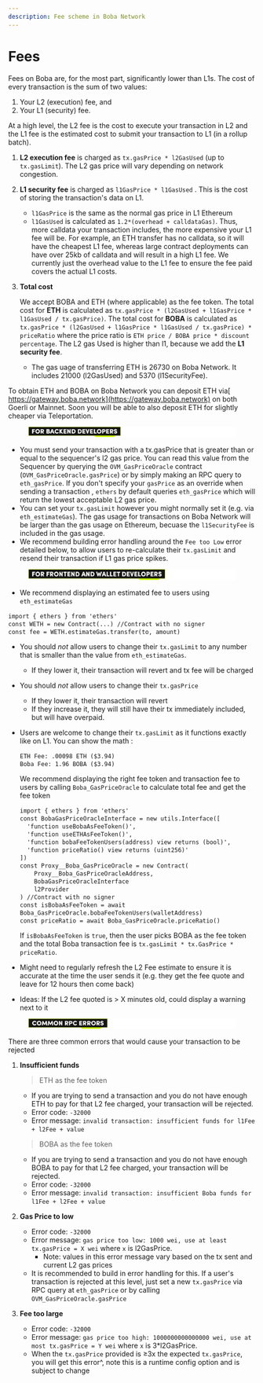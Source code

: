 ```yaml
---
description: Fee scheme in Boba Network
---
```


# Fees

Fees on Boba are, for the most part, significantly lower than L1s. The cost of every transaction is the sum of two values:

1. Your L2 (execution) fee, and
2. Your L1 (security) fee.

At a high level, the L2 fee is the cost to execute your transaction in L2 and the L1 fee is the estimated cost to submit your transaction to L1 (in a rollup batch).

1. **L2 execution fee** is charged as `tx.gasPrice * l2GasUsed` (up to `tx.gasLimit`). The L2 gas price will vary depending on network congestion.
2. **L1 security fee** is charged as `l1GasPrice * l1GasUsed` . This is the cost of storing the transaction's data on L1.
   * `l1GasPrice` is the same as the normal gas price in L1 Ethereum
   * `l1GasUsed` is calculated as `1.2*(overhead + calldataGas)`. Thus, more calldata your transaction includes, the more expensive your L1 fee will be. For example, an ETH transfer has no calldata, so it will have the cheapest L1 fee, whereas large contract deployments can have over 25kb of calldata and will result in a high L1 fee. We currently just the overhead value to the L1 fee to ensure the fee paid covers the actual L1 costs.
3.  **Total cost**

    We accept BOBA and ETH (where applicable) as the fee token. The total cost for **ETH** is calculated as `tx.gasPrice * (l2GasUsed + l1GasPrice * l1GasUsed / tx.gasPrice)`. The total cost for **BOBA** is calculated as `tx.gasPrice * (l2GasUsed + l1GasPrice * l1GasUsed / tx.gasPrice) * priceRatio` where the price ratio is `ETH price / BOBA price * discount percentage`. The L2 gas Used is higher than l1, because we add the **L1 security fee**.

    * The gas uage of transferring ETH is 26730 on Boba Network. It includes 21000 (l2GasUsed) and 5370 (l1SecurityFee).

To obtain ETH and BOBA on Boba Network you can deposit ETH via[ https://gateway.boba.network](https://gateway.boba.network) on both Goerli or Mainnet. Soon you will be able to also deposit ETH for slightly cheaper via Teleportation.



<figure><img src="../../.gitbook/assets/Artboard 1 (10).png" alt=""><figcaption></figcaption></figure>

* You must send your transaction with a tx.gasPrice that is greater than or equal to the sequencer's l2 gas price. You can read this value from the Sequencer by querying the `OVM_GasPriceOracle` contract (`OVM_GasPriceOracle.gasPrice`) or by simply making an RPC query to `eth_gasPrice`. If you don't specify your `gasPrice` as an override when sending a transaction , `ethers` by default queries `eth_gasPrice` which will return the lowest acceptable L2 gas price.
* You can set your `tx.gasLimit` however you might normally set it (e.g. via `eth_estimateGas`). The gas usage for transactions on Boba Network will be larger than the gas usage on Ethereum, becuase the `l1SecurityFee` is included in the gas usage.
* We recommend building error handling around the `Fee too Low` error detailed below, to allow users to re-calculate their `tx.gasLimit` and resend their transaction if L1 gas price spikes.



<figure><img src="../../.gitbook/assets/Artboard 2 (3) (1).png" alt=""><figcaption></figcaption></figure>

* We recommend displaying an estimated fee to users using `eth_estimateGas`

```solidity
import { ethers } from 'ethers'
const WETH = new Contract(...) //Contract with no signer
const fee = WETH.estimateGas.transfer(to, amount)
```

* You should _not_ allow users to change their `tx.gasLimit` to any number that is smaller than the value from `eth_estimateGas`.
  * If they lower it, their transaction will revert and tx fee will be charged
* You should _not_ allow users to change their `tx.gasPrice`
  * If they lower it, their transaction will revert
  * If they increase it, they will still have their tx immediately included, but will have overpaid.
*   Users are welcome to change their `tx.gasLimit` as it functions exactly like on L1. You can show the math :

    ```
    ETH Fee: .00098 ETH ($3.94)
    Boba Fee: 1.96 BOBA ($3.94)
    ```

    We recommend displaying the right fee token and transaction fee to users by calling `Boba_GasPriceOracle` to calculate total fee and get the fee token

    ```solidity
    import { ethers } from 'ethers'
    const BobaGasPriceOracleInterface = new utils.Interface([
      'function useBobaAsFeeToken()',
      'function useETHAsFeeToken()',
      'function bobaFeeTokenUsers(address) view returns (bool)',
      'function priceRatio() view returns (uint256)'
    ])
    const Proxy__Boba_GasPriceOracle = new Contract(
    	Proxy__Boba_GasPriceOracleAddress,
    	BobaGasPriceOracleInterface
    	l2Provider
    ) //Contract with no signer
    const isBobaAsFeeToken = await Boba_GasPriceOracle.bobaFeeTokenUsers(walletAddress)
    const priceRatio = await Boba_GasPriceOracle.priceRatio()
    ```

    If `isBobaAsFeeToken` is `true`, then the user picks BOBA as the fee token and the total Boba transaction fee is `tx.gasLimit * tx.GasPrice * priceRatio`.
* Might need to regularly refresh the L2 Fee estimate to ensure it is accurate at the time the user sends it (e.g. they get the fee quote and leave for 12 hours then come back)
* Ideas: If the L2 fee quoted is > X minutes old, could display a warning next to it



<figure><img src="../../.gitbook/assets/Artboard 3 (11) (1).png" alt=""><figcaption></figcaption></figure>

There are three common errors that would cause your transaction to be rejected

1.  **Insufficient funds**

    > ETH as the fee token

    * If you are trying to send a transaction and you do not have enough ETH to pay for that L2 fee charged, your transaction will be rejected.
    * Error code: `-32000`
    * Error message: `invalid transaction: insufficient funds for l1Fee + l2Fee + value`

    > BOBA as the fee token

    * If you are trying to send a transaction and you do not have enough BOBA to pay for that L2 fee charged, your transaction will be rejected.
    * Error code: `-32000`
    * Error message: `invalid transaction: insufficient Boba funds for l1Fee + l2Fee + value`
2. **Gas Price to low**
   * Error code: `-32000`
   * Error message: `gas price too low: 1000 wei, use at least tx.gasPrice = X wei` where `x` is l2GasPrice.
     * Note: values in this error message vary based on the tx sent and current L2 gas prices
   * It is recommended to build in error handling for this. If a user's transaction is rejected at this level, just set a new `tx.gasPrice` via RPC query at `eth_gasPrice` or by calling `OVM_GasPriceOracle.gasPrice`
3. **Fee too large**
   * Error code: `-32000`
   * Error message: `gas price too high: 1000000000000000 wei, use at most tx.gasPrice = Y wei` where `x` is 3\*l2GasPrice.
   * When the `tx.gasPrice` provided is ≥3x the expected `tx.gasPrice`, you will get this error^, note this is a runtime config option and is subject to change
